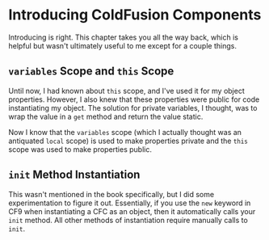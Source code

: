 # Introducing ColdFusion Components #

Introducing is right. This chapter takes you all the way back, which is helpful but wasn't ultimately useful to me except for a couple things.

## `variables` Scope and `this` Scope ##

Until now, I had known about `this` scope, and I've used it for my object properties. However, I also knew that these properties were public for code instantiating my object. The solution for private variables, I thought, was to wrap the value in a `get` method and return the value static.

Now I know that the `variables` scope (which I actually thought was an antiquated `local` scope) is used to make properties private and the `this` scope was used to make properties public.

## `init` Method Instantiation ##

This wasn't mentioned in the book specifically, but I did some experimentation to figure it out. Essentially, if you use the `new` keyword in CF9 when instantiating a CFC as an object, then it automatically calls your `init` method. All other methods of instantiation require manually calls to `init`.

